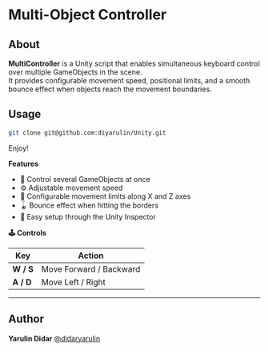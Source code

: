 <h1>Multi-Object Controller</h1>

## About
**MultiController** is a Unity script that enables simultaneous keyboard control over multiple GameObjects in the scene.  
It provides configurable movement speed, positional limits, and a smooth bounce effect when objects reach the movement boundaries.


## Usage

```bash
git clone git@github.com:diyarulin/Unity.git
```

Enjoy!


**Features**

- 🎯 Control several GameObjects at once  
- ⚙️ Adjustable movement speed  
- 🚧 Configurable movement limits along X and Z axes  
- 🪀 Bounce effect when hitting the borders  
- 🧩 Easy setup through the Unity Inspector  

**🕹️ Controls**

| Key | Action |
|-----|---------|
| **W / S** | Move Forward / Backward |
| **A / D** | Move Left / Right |

---



## Author
**Yarulin Didar** [@didaryarulin](https://github.com/diyarulin)
